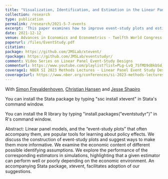 ```yaml
---
title: "Visualization, Identification, and Estimation in the Linear Panel Event Study Design"
collection: research
type: publication
permalink: /research/2021-5-7-events
excerpt: 'This paper examines how to improve event-study plots and estimation strategies in linear panel models for policy analysis. We assess the identifying assumptions behind common approaches and evaluate their performance through simulations. Our xtevent Stata package implements these methods to support more informative and robust empirical work.'
date: 2021-12-12
venue: Advances in Economics and Econometrics - Twelfth World Congress (Forthcoming)
paperurl: /files/EventStudy.pdf
citation: 
package: https://github.com/JMSLab/xtevent/
rpackage: https://github.com/JMSLab/eventstudyr/
comment: Video Series on Linear Panel Event-Study Designs
commenturl: https://www.youtube.com/playlist?list=PLg-LvQ_7SfMD9d8kbSd_Ig_HB-5h6HCTx
coverage1: NBER SI 2023 Methods Lectures - Linear Panel Event Study Designs
coverage1url: https://www.nber.org/conferences/si-2023-methods-lectures-linear-panel-event-studies
---
```

With [Simon Freyaldenhoven](https://simonfreyaldenhoven.github.io/), [Christian Hansen](https://voices.uchicago.edu/christianhansen/) and [Jesse Shapiro](https://www.brown.edu/Research/Shapiro/)

You can install the Stata package by typing "ssc install xtevent" in Stata's command window.

You can install the R library by typing "install.packages("eventstudyr")" in R's command window.

Abstract: Linear panel models, and the “event-study plots” that often accompany them, are popular
tools for learning about policy effects. We discuss the construction of event-study plots and
suggest ways to make them more informative. We examine the economic content of different
possible identifying assumptions. We explore the performance of the corresponding estimators
in simulations, highlighting that a given estimator can perform well or poorly depending on the
economic environment. An accompanying Stata package, xtevent, facilitates adoption of our
suggestions.

